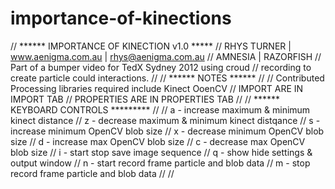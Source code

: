 importance-of-kinections
========================

// ****** IMPORTANCE OF KINECTION v1.0 ***** // RHYS TURNER | www.aenigma.com.au | rhys@aenigma.com.au // AMNESIA | RAZORFISH // Part of a bumper video for TedX Sydney 2012 using croud  // recording to create particle could interactions. // // ****** NOTES ******  // //  Contributed Processing libraries required include Kinect OoenCV //  IMPORT ARE IN IMPORT TAB //  PROPERTIES ARE IN PROPERTIES TAB // // ****** KEYBOARD CONTROLS ********* // // a - increase maximum &amp; minimum kinect distance // z - decrease maximum &amp; minimum kinect distqance // s - increase minimum OpenCV blob size // x - decrease minimum OpenCV blob size // d - increase max OpenCV blob size // c - decrease max OpenCV blob size // i - start stop save image sequence // q - show hide settings &amp; output window // n - start record frame particle and blob data // m - stop record frame particle and blob data //  // 